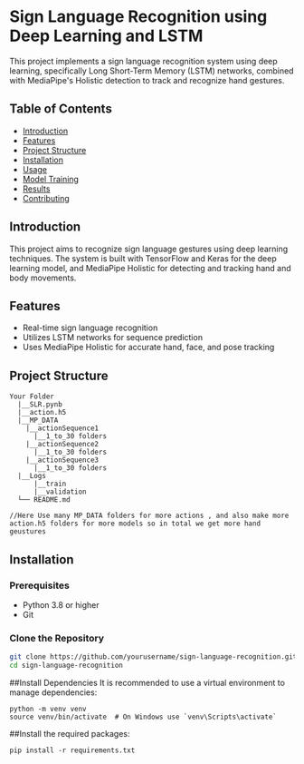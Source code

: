 # Sign Language Recognition using Deep Learning and LSTM

This project implements a sign language recognition system using deep learning, specifically Long Short-Term Memory (LSTM) networks, combined with MediaPipe's Holistic detection to track and recognize hand gestures.

## Table of Contents
- [Introduction](#introduction)
- [Features](#features)
- [Project Structure](#project-structure)
- [Installation](#installation)
- [Usage](#usage)
- [Model Training](#model-training)
- [Results](#results)
- [Contributing](#contributing)

## Introduction

This project aims to recognize sign language gestures using deep learning techniques. The system is built with TensorFlow and Keras for the deep learning model, and MediaPipe Holistic for detecting and tracking hand and body movements.

## Features

- Real-time sign language recognition
- Utilizes LSTM networks for sequence prediction
- Uses MediaPipe Holistic for accurate hand, face, and pose tracking

## Project Structure

```plaintext
Your Folder
  |__SLR.pynb
  |__action.h5
  |__MP_DATA
    |__actionSequence1
      |__1_to_30 folders
    |__actionSequence2
      |__1_to_30 folders
    |__actionSequence3
      |__1_to_30 folders
  |__Logs
      |__train
      |__validation
  └── README.md

//Here Use many MP_DATA folders for more actions , and also make more action.h5 folders for more models so in total we get more hand geustures
```
## Installation

### Prerequisites

- Python 3.8 or higher
- Git

### Clone the Repository

```bash
git clone https://github.com/yourusername/sign-language-recognition.git
cd sign-language-recognition
```

##Install Dependencies
It is recommended to use a virtual environment to manage dependencies:

```
python -m venv venv
source venv/bin/activate  # On Windows use `venv\Scripts\activate`
```
##Install the required packages:
```
pip install -r requirements.txt

```
